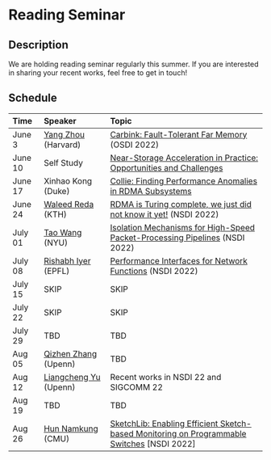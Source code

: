 # Reading Seminar

## Description
We are holding reading seminar regularly this summer. If you are interested in sharing your recent works, feel free to get in touch! 


## Schedule
| Time  | Speaker  | Topic |
| :------------ |:---------------| :-----|
| June 3     | [Yang Zhou](https://yangzhou1997.github.io/) (Harvard)| [Carbink: Fault-Tolerant Far Memory](https://www.usenix.org/conference/osdi22/presentation/zhou-yang) (OSDI 2022) |
| June 10     | Self Study | [Near-Storage Acceleration in Practice: Opportunities and Challenges](https://www.youtube.com/watch?v=u-q-COXyEVc) |
| June 17     | Xinhao Kong (Duke) |  [Collie: Finding Performance Anomalies in RDMA Subsystems](https://www.usenix.org/system/files/nsdi22-paper-kong.pdf) |
| June 24     | [Waleed Reda](https://wreda.github.io/) (KTH) |  [RDMA is Turing complete, we just did not know it yet!](https://www.usenix.org/conference/nsdi22/presentation/reda) (NSDI 2022) |
| July 01     | [Tao Wang]() (NYU) |  [Isolation Mechanisms for High-Speed Packet-Processing Pipelines](https://www.usenix.org/conference/nsdi22/presentation/wang-tao) (NSDI 2022) |
| July 08     | [Rishabh Iyer](https://dslab.epfl.ch/people/iyer/) (EPFL) |  [Performance Interfaces for Network Functions](https://dslab.epfl.ch/pubs/pix.pdf) (NSDI 2022) |
| July 15     |  SKIP | SKIP |
| July 22     | SKIP |  SKIP |
| July 29     | TBD |  TBD |
| Aug  05     | [Qizhen Zhang](https://www.cis.upenn.edu/~qizhen/) (Upenn) |  TBD |
| Aug  12   | [Liangcheng Yu](https://liangchengyu.com/) (Upenn)|  Recent works in NSDI 22 and SIGCOMM 22 |
| Aug  19   | TBD |  TBD |
| Aug  26   | [Hun Namkung](https://hnamkung.github.io/) (CMU) |  [SketchLib: Enabling Efficient Sketch-based Monitoring on Programmable Switches](https://hnamkung.github.io/assets/pdf/nsdi22-sketchlib.pdf) [NSDI 2022]|
